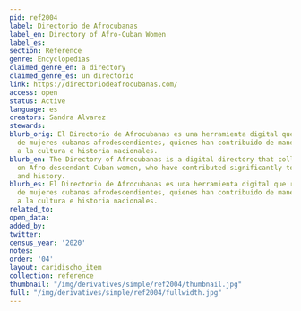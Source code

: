 ```yaml
---
pid: ref2004
label: Directorio de Afrocubanas
label_en: Directory of Afro-Cuban Women
label_es:
section: Reference
genre: Encyclopedias
claimed_genre_en: a directory
claimed_genre_es: un directorio
link: https://directoriodeafrocubanas.com/
access: open
status: Active
language: es
creators: Sandra Alvarez
stewards:
blurb_orig: El Directorio de Afrocubanas es una herramienta digital que recopila fichas
  de mujeres cubanas afrodescendientes, quienes han contribuido de manera significativa
  a la cultura e historia nacionales.
blurb_en: The Directory of Afrocubanas is a digital directory that collects files
  on Afro-descendant Cuban women, who have contributed significantly to national culture
  and history.
blurb_es: El Directorio de Afrocubanas es una herramienta digital que recopila fichas
  de mujeres cubanas afrodescendientes, quienes han contribuido de manera significativa
  a la cultura e historia nacionales.
related_to:
open_data:
added_by:
twitter:
census_year: '2020'
notes:
order: '04'
layout: caridischo_item
collection: reference
thumbnail: "/img/derivatives/simple/ref2004/thumbnail.jpg"
full: "/img/derivatives/simple/ref2004/fullwidth.jpg"
---
```

